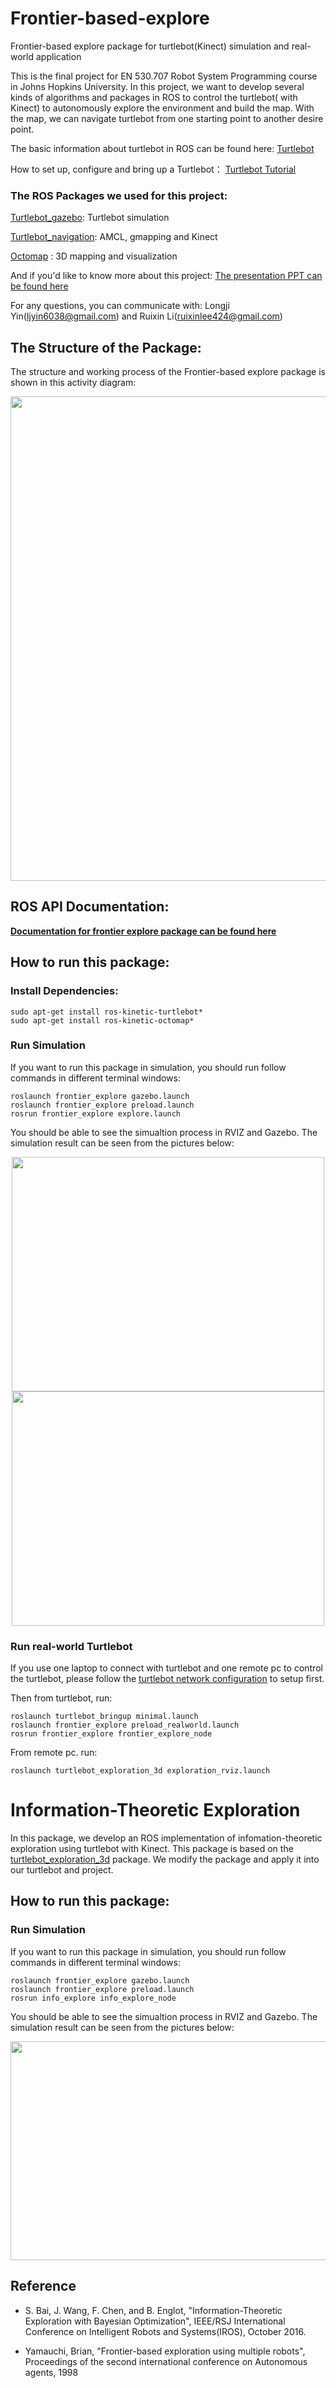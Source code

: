 # Frontier-based-explore
Frontier-based explore package for turtlebot(Kinect) simulation and real-world application

This is the final project for EN 530.707 Robot System Programming course in Johns Hopkins University. In this project, we want to develop several kinds of algorithms and packages in ROS to control the turtlebot( with Kinect) to autonomously explore the environment and build the map. With the map, we can navigate turtlebot from one starting point to another desire point.

The basic information about turtlebot in ROS can be found here: [Turtlebot](http://wiki.ros.org/Robots/TurtleBot)

How to set up, configure and bring up a Turtlebot： [Turtlebot Tutorial](http://wiki.ros.org/turtlebot/Tutorials/indigo)

### The ROS Packages we used for this project:

[Turtlebot_gazebo](https://github.com/turtlebot/turtlebot_simulator): Turtlebot simulation 

[Turtlebot_navigation](https://github.com/turtlebot/turtlebot_apps): AMCL, gmapping and Kinect

[Octomap](https://github.com/OctoMap/octomap) : 3D mapping and visualization 

And if you'd like to know more about this project: [The presentation PPT can be found here](https://docs.google.com/presentation/d/1sejKV5Q7UtgZKAZdH1bs6nY4dMpWcq0Tav3_yq_jBV8/edit#slide=id.gd749d66d51_0_130)

For any questions, you can communicate with: Longji Yin(ljyin6038@gmail.com) and Ruixin Li(ruixinlee424@gmail.com)

## The Structure of the Package:

The structure and working process of the Frontier-based explore package is shown in this activity diagram:

<img src="https://github.com/YLJ6038/frontier-based-explore/blob/master/Figures/activity_map_frontier_explore.png" width="775" />

## ROS API Documentation:

**[Documentation for frontier explore package can be found here](https://github.com/YLJ6038/frontier-based-explore/blob/master/Docs/ros_api_frontier_explore_pkg.md)**

## How to run this package:

### Install Dependencies:

```
sudo apt-get install ros-kinetic-turtlebot*
sudo apt-get install ros-kinetic-octomap*
```

### Run Simulation

If you want to run this package in simulation, you should run follow commands in different terminal windows:

```
roslaunch frontier_explore gazebo.launch
roslaunch frontier_explore preload.launch
rosrun frontier_explore explore.launch
```

You should be able to see the simualtion process in RVIZ and Gazebo. The simulation result can be seen from the pictures below:

<div align=center><img width="500" height="375" src="https://github.com/YLJ6038/frontier-based-explore/blob/master/Figures/simulation_gazebo_map_frontier_explore.png"/></div>

<div align=center><img width="500" height="375" src="https://github.com/YLJ6038/frontier-based-explore/blob/master/Figures/gazebo_3d_map_frontier_explore.png"/></div>

### Run real-world Turtlebot

If you use one laptop to connect with turtlebot and one remote pc to control the turtlebot, please follow the [turtlebot network configuration](http://wiki.ros.org/turtlebot/Tutorials/indigo/Network%20Configuration) to setup first.

Then from turtlebot, run: 

```
roslaunch turtlebot_bringup minimal.launch
roslaunch frontier_explore preload_realworld.launch
rosrun frontier_explore frontier_explore_node
```

From remote pc. run:

```
roslaunch turtlebot_exploration_3d exploration_rviz.launch
```

# Information-Theoretic Exploration

In this package, we develop an ROS implementation of infomation-theoretic exploration using turtlebot with Kinect. This package is based on the [turtlebot_exploration_3d](https://github.com/RobustFieldAutonomyLab/turtlebot_exploration_3d) package. We modify the package and apply it into our turtlebot and project.

## How to run this package:

### Run Simulation

If you want to run this package in simulation, you should run follow commands in different terminal windows:

```
roslaunch frontier_explore gazebo.launch
roslaunch frontier_explore preload.launch
rosrun info_explore info_explore_node
```

You should be able to see the simualtion process in RVIZ and Gazebo. The simulation result can be seen from the pictures below:

<div align=center><img width="700" height="350" src="https://github.com/YLJ6038/frontier-based-explore/blob/master/Figures/information_theory_simulation.png"/></div>

## Reference

- S. Bai, J. Wang, F. Chen, and B. Englot, "Information-Theoretic Exploration with Bayesian Optimization", IEEE/RSJ International Conference on Intelligent Robots and Systems(IROS), October 2016.

- Yamauchi, Brian, "Frontier-based exploration using multiple robots", Proceedings of the second international conference on Autonomous agents, 1998
